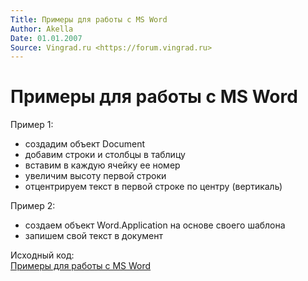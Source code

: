 ```yaml
---
Title: Примеры для работы с MS Word
Author: Akella
Date: 01.01.2007
Source: Vingrad.ru <https://forum.vingrad.ru>
---
```



Примеры для работы с MS Word
============================

Пример 1:

- создадим объект Document
- добавим строки и столбцы в таблицу
- вставим в каждую ячейку ее номер
- увеличим высоту первой строки
- отцентрируем текст в первой строке по центру (вертикаль)

Пример 2:

- создаем объект Word.Application на основе своего шаблона
- запишем свой текст в документ


Исходный код:  
[Примеры для работы с MS Word](wordapp.zip)

